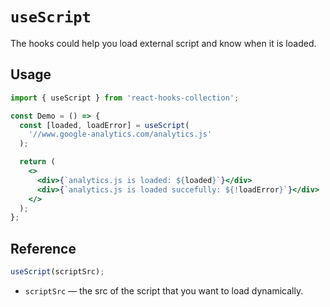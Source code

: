 # `useScript`

The hooks could help you load external script and know when it is loaded.

## Usage

```jsx
import { useScript } from 'react-hooks-collection';

const Demo = () => {
  const [loaded, loadError] = useScript(
    '//www.google-analytics.com/analytics.js'
  );

  return (
    <>
      <div>{`analytics.js is loaded: ${loaded}`}</div>
      <div>{`analytics.js is loaded succefully: ${!loadError}`}</div>
    </>
  );
};
```

## Reference

```js
useScript(scriptSrc);
```

- `scriptSrc` &mdash; the src of the script that you want to load dynamically.
